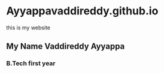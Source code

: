 # Ayyappavaddireddy.github.io
this is my website 
## My Name Vaddireddy Ayyappa
### B.Tech first year
